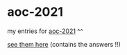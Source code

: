 # aoc-2021
my entries for [aoc-2021](https://adventofcode.com/) ^^

[see them here](https://nectarboy.github.io/aoc-2021) (contains the answers !!)